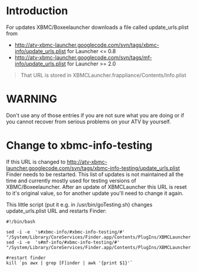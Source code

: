 # Introduction #

For updates XBMC/Boxeelauncher downloads a file called update\_urls.plist from
  * http://atv-xbmc-launcher.googlecode.com/svn/tags/xbmc-info/update_urls.plist for Launcher <= 0.8
  * http://atv-xbmc-launcher.googlecode.com/svn/tags/mf-info/update_urls.plist for Launcher >= 2.0
> That URL is stored in XBMCLauncher.frappliance/Contents/Info.plist

# WARNING #
Don't use any of those entries if you are not sure what you are doing or if you cannot recover from serious problems on your ATV by yourself.

# Change to xbmc-info-testing #
If this URL is changed to http://atv-xbmc-launcher.googlecode.com/svn/tags/xbmc-info-testing/update_urls.plist Finder needs to be restarted. This list of updates is not maintained all the time and currently mostly used for testing versions of XBMC/Boxeelauncher.
After an update of XBMCLauncher this URL is reset to it's original value, so for another update you'll need to change it again.


This little script (put it e.g. in /usr/bin/goTesting.sh)  changes update\_urls.plist URL and restarts Finder:
```
#!/bin/bash

sed -i -e  's#xbmc-info/#xbmc-info-testing/#' "/System/Library/CoreServices/Finder.app/Contents/PlugIns/XBMCLauncher.frappliance/Contents/Info.plist"
sed -i -e  's#mf-info/#xbmc-info-testing/#' "/System/Library/CoreServices/Finder.app/Contents/PlugIns/XBMCLauncher.frappliance/Contents/Info.plist"

#restart finder
kill `ps awx | grep [F]inder | awk '{print $1}'`
```